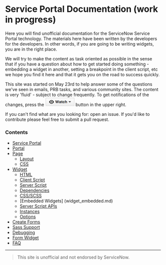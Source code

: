 # Service Portal Documentation (work in progress)

Here you will find unofficial documentation for the ServiceNow Service Portal technology.   The materials here have been written by the developers for the developers.  In other words, if you are going to be writing widgets, you are in the right place.

We will try to make the content as task oriented as possible in the sense that if you have a question about how to get started doing something - embedding a widget in another, setting a breakpoint in the client script, etc we hope you find it here and that it gets you on the road to success quickly.   

This site was started on May 23rd to help answer some of the questions we've seen in emails, PRB tasks, and various community sites.   The content is very 'fluid' - subject to change frequently.   To get notifications of the changes, press the ![watch button](/assets/home/watch.png) button in the upper right.

If you can't find what are you looking for: open an issue. If you'd like to contribute please feel free to submit a pull request.

### Contents

+ [Service Portal](/service_portal.md)
+ [Portal](/portal.md)
+ [Page](/page.md)
  - [Layout](page_layout.md)
  - [CSS](/page_css.md)
+ [Widget](/widget.md)
  - [HTML](widget_html.md)
  - [Client Script](widget_client_script.md)
  - [Server Script](widget_server_script.md)  
  - [Dependencies](widget_dependencies.md)
  - [CSS/SCSS](css.md)
  - [Embedded Widgets] (widget_embedded.md)
  - [Server Script APIs](widget_server_script_apis.md)
  - [Instances](/widget_instances.md)
  - [Options](/widget_options.md)
+ [Create Forms](/create_forms.md)
+ [Sass Support](css.md)
+ [Debugging](/debugging.md)
+ [Form Widget](/form.md) 
+ [FAQ](/faq.md)

___

>This site is unofficial and not endorsed by ServiceNow.
